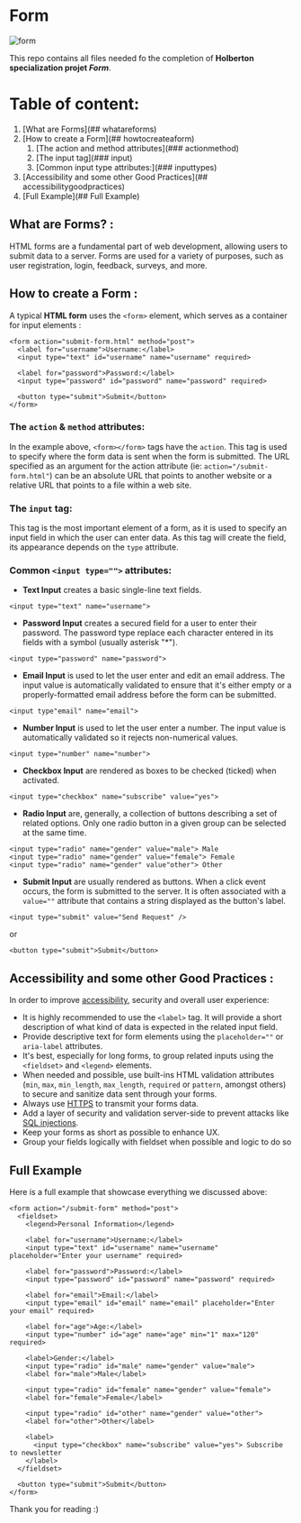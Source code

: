 # Form

![form](https://i.imgur.com/5fHbs40.png)

This repo contains all files needed fo the completion of **Holberton specialization projet _Form_**.

# Table of content:
1. [What are Forms](## whatareforms)
2. [How to create a Form](## howtocreateaform)
    1. [The action and method attributes](### actionmethod)
    2. [The input tag](### input)
    3. [Common input type attributes:](### inputtypes)
3. [Accessibility and some other Good Practices](## accessibilitygoodpractices)
4. [Full Example](## Full Example)


## What are Forms? : <a name="whatareforms"></a>
HTML forms are a fundamental part of web development, allowing users to submit data to a server. Forms are used for a variety of purposes, such as user registration, login, feedback, surveys, and more.


## How to create a Form : <a name="howtocreateaform"></a>
A typical **HTML form** uses the `<form>` element, which serves as a container for input elements :
```
<form action="submit-form.html" method="post">
  <label for="username">Username:</label>
  <input type="text" id="username" name="username" required>

  <label for="password">Password:</label>
  <input type="password" id="password" name="password" required>

  <button type="submit">Submit</button>
</form>
```

### The `action` & `method` attributes: <a name="actionmethod"></a>
In the example above, `<form></form>` tags have the `action`.
This tag is used to specify where the form data is sent when the form is submitted.
The URL specified as an argument for the action attribute (ie: `action="/submit-form.html"`) can be an absolute URL that points to another website
or a relative URL that points to a file within a web site.


### The `input` tag: <a name="input"></a>
This tag is the most important element of a form, as it is used to specify an input field in which the user can enter data.
As this tag will create the field, its appearance depends on the `type` attribute.

### Common `<input type="">` attributes: <a name="inputtypes"></a>
- **Text Input** creates a basic single-line text fields.
```
<input type="text" name="username">
```

- **Password Input** creates a secured field for a user to enter their password.
The password type replace each character entered in its fields with a symbol (usually asterisk "*").
```
<input type="password" name="password">
```

- **Email Input** is used to let the user enter and edit an email address.
The input value is automatically validated to ensure that it's either empty or a properly-formatted email address before the form can be submitted.
```
<input type"email" name="email">
```

- **Number Input** is used to let the user enter a number.
The input value is automatically validated so it rejects non-numerical values.
```
<input type="number" name="number">
```

- **Checkbox Input** are rendered as boxes to be checked (ticked) when activated.
```
<input type="checkbox" name="subscribe" value="yes">
```

- **Radio Input** are, generally, a collection of buttons describing a set of related options.
Only one radio button in a given group can be selected at the same time.
```
<input type="radio" name="gender" value="male"> Male
<input type="radio" name="gender" value="female"> Female
<input type="radio" name="gender" value"other"> Other
```

- **Submit Input** are usually rendered as buttons. When a click event occurs, the form is submitted to the server.
It is often associated with a `value=""` attribute that contains a string displayed as the button's label.
```
<input type="submit" value="Send Request" />
```
or
```
<button type="submit">Submit</button>
```


## Accessibility and some other Good Practices : <a name="accessibilitygoodpractices"></a>
In order to improve [accessibility](https://www.w3.org/WAI/fundamentals/accessibility-intro/), security and overall user experience:
- It is highly recommended to use the `<label>` tag. It will provide a short description of what kind of data is expected in the related input field.
- Provide descriptive text for form elements using the `placeholder=""` or `aria-label` attributes.
- It's best, especially for long forms, to group related inputs using the `<fieldset>` and `<legend>` elements.
- When needed and possible, use built-ins HTML validation attributes (`min`, `max`, `min_length`, `max_length`, `required` or `pattern`, amongst others) to secure and sanitize data sent through your forms.
- Always use [HTTPS](https://aws.amazon.com/fr/compare/the-difference-between-https-and-http/#:~:text=HTTP%20messages%20are%20plaintext%2C%20which,the%20data%20over%20the%20network.) to transmit your forms data.
- Add a layer of security and validation server-side to prevent attacks like [SQL injections](https://portswigger.net/web-security/sql-injection).
- Keep your forms as short as possible to enhance UX.
- Group your fields logically with fieldset when possible and logic to do so


## Full Example
Here is a full example that showcase everything we discussed above:
```
<form action="/submit-form" method="post">
  <fieldset>
    <legend>Personal Information</legend>

    <label for="username">Username:</label>
    <input type="text" id="username" name="username" placeholder="Enter your username" required>

    <label for="password">Password:</label>
    <input type="password" id="password" name="password" required>

    <label for="email">Email:</label>
    <input type="email" id="email" name="email" placeholder="Enter your email" required>

    <label for="age">Age:</label>
    <input type="number" id="age" name="age" min="1" max="120" required>

    <label>Gender:</label>
    <input type="radio" id="male" name="gender" value="male">
    <label for="male">Male</label>

    <input type="radio" id="female" name="gender" value="female">
    <label for="female">Female</label>

    <input type="radio" id="other" name="gender" value="other">
    <label for="other">Other</label>

    <label>
      <input type="checkbox" name="subscribe" value="yes"> Subscribe to newsletter
    </label>
  </fieldset>

  <button type="submit">Submit</button>
</form>
```

Thank you for reading :)